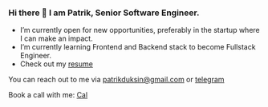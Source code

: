 ### Hi there 👋 I am Patrik, Senior Software Engineer.

- I’m currently open for new opportunities, preferably in the startup where I can make an impact.
- I’m currently learning Frontend and Backend stack to become Fullstack Engineer.
- Check out my [resume](https://github.com/elro-root/elro-root/blob/main/resume-patrik-duksin.md)

You can reach out to me via [patrikduksin@gmail.com](mailto:patrikduksin@gmail.com) or [telegram](https://t.me/elro_here)

Book a call with me: [Cal](https://cal.com/patrikduksin)

